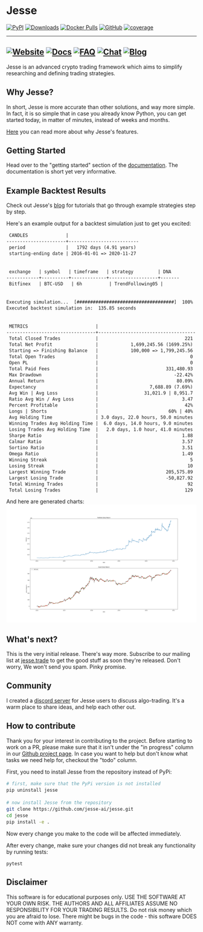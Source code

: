 # Jesse
[![PyPI](https://img.shields.io/pypi/v/jesse)](https://pypi.org/project/jesse)
[![Downloads](https://pepy.tech/badge/jesse)](https://pepy.tech/project/jesse)
[![Docker Pulls](https://img.shields.io/docker/pulls/salehmir/jesse)](https://hub.docker.com/r/salehmir/jesse)
[![GitHub](https://img.shields.io/github/license/jesse-ai/jesse)](https://github.com/jesse-ai/jesse)
[![coverage](https://codecov.io/gh/jesse-ai/jesse/graph/badge.svg)](https://codecov.io/gh/jesse-ai/jesse)

---

[![Website](https://img.shields.io/badge/Website-Start%20here!-9cf)](https://jesse.trade)
[![Docs](https://img.shields.io/badge/Docs-Learn%20how!-red)](https://docs.jesse.trade)
[![FAQ](https://img.shields.io/badge/FAQ-Find%20answers!-yellow)](https://jesse.trade/help)
[![Chat](https://img.shields.io/discord/771690508413829141)](https://jesse.trade/discord)
[![Blog](https://img.shields.io/badge/Blog-Get%20the%20news!-blueviolet)](https://jesse.trade/blog)
---
Jesse is an advanced crypto trading framework which aims to simplify researching and defining trading strategies.

## Why Jesse?
In short, Jesse is more accurate than other solutions, and way more simple. 
In fact, it is so simple that in case you already know Python, you can get started today, in matter of minutes, instead of weeks and months. 

[Here](https://docs.jesse.trade/docs/) you can read more about why Jesse's features. 

## Getting Started
Head over to the "getting started" section of the [documentation](https://docs.jesse.trade/docs/getting-started). The 
documentation is short yet very informative. 

## Example Backtest Results

Check out Jesse's [blog](https://jesse.trade/blog) for tutorials that go through example strategies step by step. 

Here's an example output for a backtest simulation just to get you excited:
```
 CANDLES              |
----------------------+--------------------------
 period               |   1792 days (4.91 years)
 starting-ending date | 2016-01-01 => 2020-11-27


 exchange   | symbol   | timeframe   | strategy         | DNA
------------+----------+-------------+------------------+-------
 Bitfinex   | BTC-USD   | 6h          | TrendFollowing05 |


Executing simulation...  [####################################]  100%
Executed backtest simulation in:  135.85 seconds


 METRICS                         |
---------------------------------+------------------------------------
 Total Closed Trades             |                                221
 Total Net Profit                |            1,699,245.56 (1699.25%)
 Starting => Finishing Balance   |            100,000 => 1,799,245.56
 Total Open Trades               |                                  0
 Open PL                         |                                  0
 Total Paid Fees                 |                         331,480.93
 Max Drawdown                    |                            -22.42%
 Annual Return                   |                             80.09%
 Expectancy                      |                   7,688.89 (7.69%)
 Avg Win | Avg Loss              |                 31,021.9 | 8,951.7
 Ratio Avg Win / Avg Loss        |                               3.47
 Percent Profitable              |                                42%
 Longs | Shorts                  |                          60% | 40%
 Avg Holding Time                | 3.0 days, 22.0 hours, 50.0 minutes
 Winning Trades Avg Holding Time |  6.0 days, 14.0 hours, 9.0 minutes
 Losing Trades Avg Holding Time  |   2.0 days, 1.0 hour, 41.0 minutes
 Sharpe Ratio                    |                               1.88
 Calmar Ratio                    |                               3.57
 Sortino Ratio                   |                               3.51
 Omega Ratio                     |                               1.49
 Winning Streak                  |                                  5
 Losing Streak                   |                                 10
 Largest Winning Trade           |                         205,575.89
 Largest Losing Trade            |                         -50,827.92
 Total Winning Trades            |                                 92
 Total Losing Trades             |                                129
```

And here are generated charts:
![chart-example](https://raw.githubusercontent.com/jesse-ai/jesse/master/assets/chart-example.png)

## What's next?
This is the very initial release. There's way more. Subscribe to our mailing list at [jesse.trade](https://jesse.trade) to get the good stuff as soon they're released. Don't worry, We won't send you spam. Pinky promise.

## Community
I created a [discord server](https://jesse.trade/discord) for Jesse users to discuss algo-trading. It's a warm place to share ideas, and help each other out.

## How to contribute
Thank you for your interest in contributing to the project. Before starting to work on a PR, please make sure that it isn't under the "in progress" column in our [Github project page](https://github.com/jesse-ai/jesse/projects/2). In case you want to help but don't know what tasks we need help for, checkout the "todo" column. 

First, you need to install Jesse from the repository instead of PyPi:

```sh
# first, make sure that the PyPi version is not installed
pip uninstall jesse

# now install Jesse from the repository
git clone https://github.com/jesse-ai/jesse.git
cd jesse
pip install -e .
```

Now every change you make to the code will be affected immediately.

After every change, make sure your changes did not break any functionality by running tests:
```
pytest
```

## Disclaimer
This software is for educational purposes only. USE THE SOFTWARE AT YOUR OWN RISK. THE AUTHORS AND ALL AFFILIATES ASSUME NO RESPONSIBILITY FOR YOUR TRADING RESULTS. Do not risk money which you are afraid to lose. There might be bugs in the code - this software DOES NOT come with ANY warranty.
